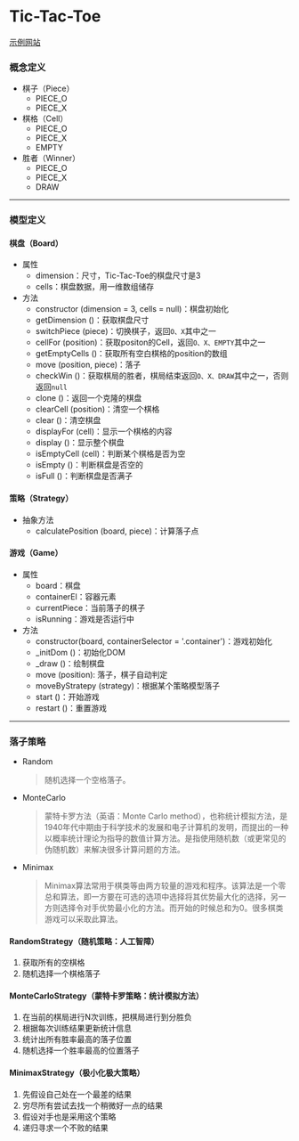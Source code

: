 # Tic-Tac-Toe

[示例网站](http://47.114.59.114:8012/)

### 概念定义
- 棋子（Piece）
  - PIECE_O
  - PIECE_X
- 棋格（Cell）
  - PIECE_O
  - PIECE_X
  - EMPTY
- 胜者（Winner）
  - PIECE_O
  - PIECE_X
  - DRAW
---
### 模型定义
#### 棋盘（Board）
- 属性
  - dimension：尺寸，Tic-Tac-Toe的棋盘尺寸是3
  - cells：棋盘数据，用一维数组储存
- 方法
  - constructor (dimension = 3, cells = null)：棋盘初始化
  - getDimension ()：获取棋盘尺寸
  - switchPiece (piece)：切换棋子，返回`O、X`其中之一
  - cellFor (position)：获取positon的Cell，返回`O、X、EMPTY`其中之一
  - getEmptyCells ()：获取所有空白棋格的position的数组
  - move (position, piece)：落子
  - checkWin ()：获取棋局的胜者，棋局结束返回`O、X、DRAW`其中之一，否则返回`null`
  - clone ()：返回一个克隆的棋盘
  - clearCell (position)：清空一个棋格
  - clear ()：清空棋盘
  - displayFor (cell)：显示一个棋格的内容
  - display ()：显示整个棋盘
  - isEmptyCell (cell)：判断某个棋格是否为空
  - isEmpty ()：判断棋盘是否空的
  - isFull ()：判断棋盘是否满子

#### 策略（Strategy）
- 抽象方法
  - calculatePosition (board, piece)：计算落子点

#### 游戏（Game）
- 属性
  - board：棋盘
  - containerEl：容器元素
  - currentPiece：当前落子的棋子
  - isRunning：游戏是否运行中
- 方法
  - constructor(board, containerSelector = '.container')：游戏初始化
  - _initDom ()：初始化DOM
  - _draw ()：绘制棋盘
  - move (position): 落子，棋子自动判定
  - moveByStratepy (strategy)：根据某个策略模型落子
  - start ()：开始游戏
  - restart ()：重置游戏
---
### 落子策略
- Random
  > 随机选择一个空格落子。
- MonteCarlo
  > 蒙特卡罗方法（英语：Monte Carlo method），也称统计模拟方法，是1940年代中期由于科学技术的发展和电子计算机的发明，而提出的一种以概率统计理论为指导的数值计算方法。是指使用随机数（或更常见的伪随机数）来解决很多计算问题的方法。
- Minimax
  > Minimax算法常用于棋类等由两方较量的游戏和程序。该算法是一个零总和算法，即一方要在可选的选项中选择将其优势最大化的选择，另一方则选择令对手优势最小化的方法。而开始的时候总和为0。很多棋类游戏可以采取此算法。

#### RandomStrategy（随机策略：人工智障）
1. 获取所有的空棋格
2. 随机选择一个棋格落子

#### MonteCarloStrategy（蒙特卡罗策略：统计模拟方法）
1. 在当前的棋局进行N次训练，把棋局进行到分胜负
2. 根据每次训练结果更新统计信息
3. 统计出所有胜率最高的落子位置
4. 随机选择一个胜率最高的位置落子

#### MinimaxStrategy（极小化极大策略）
1. 先假设自己处在一个最差的结果
2. 穷尽所有尝试去找一个稍微好一点的结果
3. 假设对手也是采用这个策略
4. 递归寻求一个不败的结果
